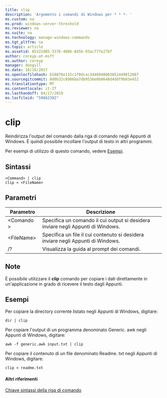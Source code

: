 ```yaml
---
title: clip
description: 'Argomento i comandi di Windows per * * *- '
ms.custom: na
ms.prod: windows-server-threshold
ms.reviewer: na
ms.suite: na
ms.technology: manage-windows-commands
ms.tgt_pltfrm: na
ms.topic: article
ms.assetid: 85322d85-3376-4806-845b-93ac77fe27bf
author: coreyp-at-msft
ms.author: coreyp
manager: dongill
ms.date: 10/16/2017
ms.openlocfilehash: b10876e115c1f0dcac3448948003852449012087
ms.sourcegitcommit: 0d0b32c8986ba7db9536e0b8648d4ddf9b03e452
ms.translationtype: MT
ms.contentlocale: it-IT
ms.lasthandoff: 04/17/2019
ms.locfileid: "59862392"
---
```

# <a name="clip"></a>clip



Reindirizza l'output del comando dalla riga di comando negli Appunti di Windows. È quindi possibile incollare l'output di testo in altri programmi.

Per esempi di utilizzo di questo comando, vedere [Esempi](#BKMK_examples).

## <a name="syntax"></a>Sintassi

```
<Command> | clip
clip < <FileName>
```

## <a name="parameters"></a>Parametri

|Parametro|Descrizione|
|---------|-----------|
|\<Comando >|Specifica un comando il cui output si desidera inviare negli Appunti di Windows.|
|\<FileName>|Specifica un file il cui contenuto si desidera inviare negli Appunti di Windows.|
|/?|Visualizza la guida al prompt dei comandi.|

## <a name="remarks"></a>Note

È possibile utilizzare il **clip** comando per copiare i dati direttamente in un'applicazione in grado di ricevere il testo dagli Appunti.

## <a name="BKMK_examples"></a>Esempi

Per copiare la directory corrente listato negli Appunti di Windows, digitare:
```
dir | clip
```
Per copiare l'output di un programma denominato Generic. awk negli Appunti di Windows, digitare:
```
awk -f generic.awk input.txt | clip
```
Per copiare il contenuto di un file denominato Readme. txt negli Appunti di Windows, digitare:
```
clip < readme.txt
```

#### <a name="additional-references"></a>Altri riferimenti

[Chiave sintassi della riga di comando](command-line-syntax-key.md)